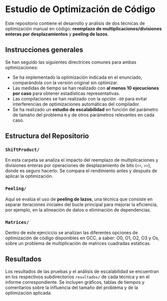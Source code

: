 # Estudio de Optimización de Código

Este repositorio contiene el desarrollo y análisis de dos técnicas de optimización manual en código: **reemplazo de multiplicaciones/divisiones enteras por desplazamientos** y **peeling de lazos**.

## Instrucciones generales

Se han seguido las siguientes directrices comunes para ambas optimizaciones:

- Se ha implementado la optimización indicada en el enunciado, comparándola con la versión original sin optimizar.
- Las medidas de tiempo se han realizado con **al menos 10 ejecuciones por caso** para obtener estadísticas representativas.
- Las compilaciones se han realizado con la opción `-O0` para evitar interferencias de optimizaciones automáticas del compilador.
- Se ha realizado un **estudio de escalabilidad** en función del parámetro de tamaño del problema `N` y de otros parámetros relevantes en cada caso.

## Estructura del Repositorio

### `ShiftProduct/`

En esta carpeta se analiza el impacto del reemplazo de multiplicaciones y divisiones enteras por operaciones de desplazamiento de bits (`<<`, `>>`), donde es seguro hacerlo. Se compara el rendimiento antes y después de aplicar la optimización.

### `Peeling/`

Aquí se evalúa el uso de **peeling de lazos**, una técnica que consiste en separar iteraciones iniciales del bucle principal para mejorar la eficiencia, por ejemplo, en la alineación de datos o eliminación de dependencias.

### `Matrices/`

Dentro de este ejerciccio se analizan las diferentes opciones de optimización de código disponibles en GCC, a saber: O0, O1, O2, O3 y Os, sobre un problema de multiplicación de matrices cuadradas estáticas.

## Resultados

Los resultados de las pruebas y el análisis de escalabilidad se encuentran en los respectivos subdirectorios `resultados/` de cada técnica y en 
el informe correspondiente. Se incluyen gráficos, tablas de tiempos y comentarios sobre la influencia del tamaño del problema y de la optimización aplicada.
